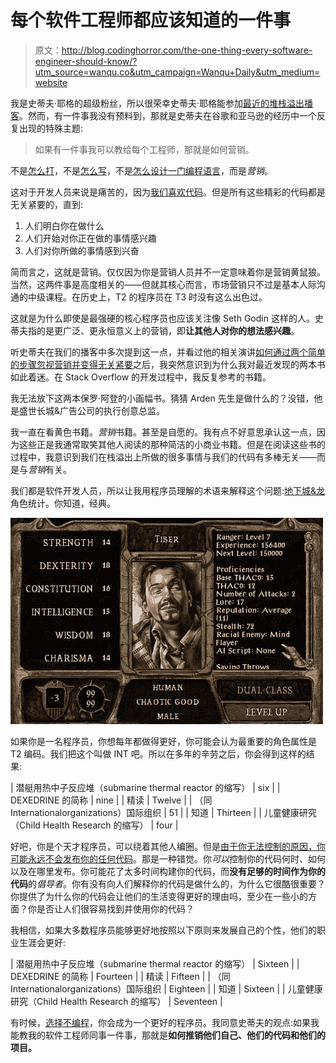 # 每个软件工程师都应该知道的一件事

> 原文：<http://blog.codinghorror.com/the-one-thing-every-software-engineer-should-know/?utm_source=wanqu.co&utm_campaign=Wanqu+Daily&utm_medium=website>



我是史蒂夫·耶格的超级粉丝，所以很荣幸史蒂夫·耶格能参加[最近的堆栈溢出播客](http://blog.stackoverflow.com/2008/10/podcast-25/)。然而，有一件事我没有预料到，那就是史蒂夫在谷歌和亚马逊的经历中一个反复出现的特殊主题:

> 如果有一件事我可以教给每个工程师，那就是如何营销。

不是[怎么打](http://steve-yegge.blogspot.com/2008/09/programmings-dirtiest-little-secret.html)，不是[怎么写](http://steve.yegge.googlepages.com/you-should-write-blogs)，不是[怎么设计一门编程语言](http://steve-yegge.blogspot.com/2008/06/rhinos-and-tigers.html)，而是*营销*。

这对于开发人员来说是痛苦的，因为[我们喜欢代码](http://www.codinghorror.com/blog/archives/000878.html)。但是所有这些精彩的代码都是无关紧要的，直到:

1.  人们明白你在做什么
2.  人们开始对你正在做的事情感兴趣
3.  人们对你所做的事情感到兴奋

简而言之，这就是营销。仅仅因为你是营销人员并不一定意味着你是营销黄鼠狼。当然，这两件事是高度相关的——但就其核心而言，市场营销只不过是基本人际沟通的中级课程。在历史上，T2 的程序员在 T3 时没有这么出色过。

这就是为什么即使是最强硬的核心程序员也应该关注像 Seth Godin 这样的人。史蒂夫指的是更广泛、更永恒意义上的营销，即**让其他人对你的想法感兴趣**。

听史蒂夫在我们的播客中多次提到这一点，并看过他的相关演讲[如何通过两个简单的步骤忽视营销并变得无关紧要](http://blip.tv/file/319044/)之后，我突然意识到为什么我对最近发现的两本书如此着迷。在 Stack Overflow 的开发过程中，我反复参考的书籍。

我无法放下这两本保罗·阿登的小画幅书。猜猜 Arden 先生是做什么的？没错，他是盛世长城&广告公司的执行创意总监。

我一直在看黄色书籍。*营销*书籍。甚至是自愿的。我有点不好意思承认这一点，因为这些正是我通常取笑其他人阅读的那种简洁的小商业书籍。但是在阅读这些书的过程中，我意识到我们在栈溢出上所做的很多事情与我们的代码有多棒无关——而是与*营销*有关。

我们都是软件开发人员，所以让我用程序员理解的术语来解释这个问题:[地下城&龙](http://en.wikipedia.org/wiki/Dungeons_and_Dragons)角色统计。你知道，经典。

![RPG character stats: STR DEX CON INT WIS CHA](img/1b00e39758fa444f78f4e3743503b9aa.png)

如果你是一名程序员，你想每年都做得更好，你可能会认为最重要的角色属性是 T2 编码。我们把这个叫做 INT 吧。所以在多年的辛劳之后，你会得到这样的结果:

| 潜艇用热中子反应堆（submarine thermal reactor 的缩写） | six |
| DEXEDRINE 的简称 | nine |
| 精读 | Twelve |
| （同 Internationalorganizations）国际组织 | <font>51</font> |
| 知道 | Thirteen |
| 儿童健康研究（Child Health Research 的缩写） | four |

好吧，你是个天才程序员，可以绕着其他人编圈。但是[由于你无法控制的原因，你可能永远不会发布你的任何代码](http://www.codinghorror.com/blog/archives/000773.html)。那是一种错觉。你*可以*控制你的代码何时、如何以及在哪里发布。你可能花了太多时间构建你的代码，而**没有足够的时间作为你的代码**的*倡导者*。你有没有向人们解释你的代码是做什么的，为什么它很酷很重要？你提供了为什么你的代码会让他们的生活变得更好的理由吗，至少在一些小的方面？你是否让人们很容易找到并使用你的代码？

我相信，如果大多数程序员能够更好地按照以下原则来发展自己的个性，他们的职业生涯会更好:

| 潜艇用热中子反应堆（submarine thermal reactor 的缩写） | Sixteen |
| DEXEDRINE 的简称 | Fourteen |
| 精读 | Fifteen |
| （同 Internationalorganizations）国际组织 | Eighteen |
| 知道 | Sixteen |
| 儿童健康研究（Child Health Research 的缩写） | Seventeen |

有时候，[选择不编程](http://www.codinghorror.com/blog/archives/000543.html)，你会成为一个更好的程序员。我同意史蒂夫的观点:如果我能教我的软件工程师同事一件事，那就是**如何推销他们自己、他们的代码和他们的项目。**

